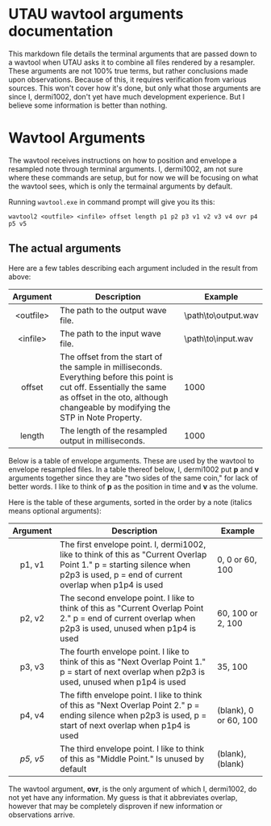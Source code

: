 # UTAU wavtool arguments documentation
  This markdown file details the terminal arguments that are passed down to a wavtool when UTAU asks it to combine all files rendered by a resampler. These arguments are not 100% true terms, but rather conclusions made upon observations. Because of this, it requires verification from various sources.
This won't cover how it's done, but only what those arguments are since I, dermi1002, don't yet have much development experience. But I believe some information is better than nothing.

# Wavtool Arguments
  The wavtool receives instructions on how to position and envelope a resampled note through terminal arguments. I, dermi1002, am not sure where these commands are setup, but for now we will be focusing on what the wavtool sees, which is only the termainal arguments by default.

  Running `wavtool.exe` in command prompt will give you its this:

```
wavtool2 <outfile> <infile> offset length p1 p2 p3 v1 v2 v3 v4 ovr p4 p5 v5
```

## The actual arguments
  Here are a few tables describing each argument included in the result from above:

 | Argument | Description | Example |
 | :---: | --- | --- |
 | \<outfile\> | The path to the output wave file. | \path\to\output.wav |
 | \<infile\> | The path to the input wave file. | \path\to\input.wav |
 | offset | The offset from the start of the sample in milliseconds. Everything before this point is cut off. Essentially the same as offset in the oto, although changeable by modifying the STP in Note Property. | 1000 |
 | length | The length of the resampled output in milliseconds. | 1000 |

Below is a table of envelope arguments. These are used by the wavtool to envelope resampled files. In a table thereof below, I, dermi1002 put **p** and **v** arguments together since they are "two sides of the same coin," for lack of better words. I like to think of **p** as the position in time and **v** as the volume.

Here is the table of these arguments, sorted in the order by a note (italics means optional arguments):

 | Argument | Description | Example |
 | :---: | --- | --- |
 | p1, v1 | The first envelope point. I, dermi1002, like to think of this as "Current Overlap Point 1." p = starting silence when p2p3 is used, p = end of current overlap when p1p4 is used | 0, 0 or 60, 100 |
 | p2, v2 | The second envelope point. I like to think of this as "Current Overlap Point 2." p = end of current overlap when p2p3 is used, unused when p1p4 is used | 60, 100 or 2, 100 |
 | p3, v3 | The fourth envelope point. I like to think of this as "Next Overlap Point 1." p = start of next overlap when p2p3 is used, unused when p1p4 is used | 35, 100 |
 | p4, v4 | The fifth envelope point. I like to think of this as "Next Overlap Point 2." p = ending silence when p2p3 is used, p = start of next overlap when p1p4 is used | (blank), 0 or 60, 100 |
 | *p5, v5* | The third envelope point. I like to think of this as "Middle Point." Is unused by default | (blank), (blank) |

The wavtool argument, **ovr**, is the only argument of which I, dermi1002, do not yet have any information. My guess is that it abbreviates overlap, however that may be completely disproven if new information or observations arrive.
